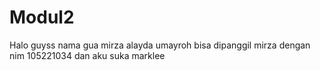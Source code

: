 # Modul2
Halo guyss nama gua mirza alayda umayroh bisa dipanggil mirza dengan nim 105221034 dan aku suka marklee
